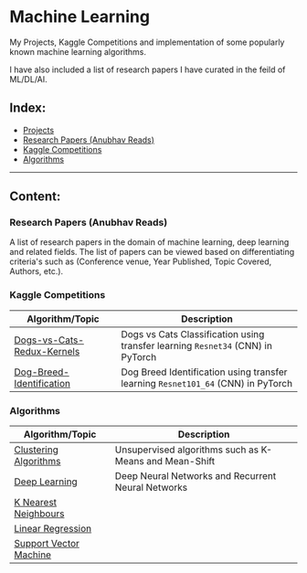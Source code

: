 # Machine Learning <!-- omit in toc -->

My Projects, Kaggle Competitions and implementation of some popularly known machine learning algorithms.

I have also included a list of research papers I have curated in the feild of ML/DL/AI.

## Index: <!-- omit in toc -->

- [Projects](#projects)
- [Research Papers (Anubhav Reads)](#research-papers-anubhav-reads)
- [Kaggle Competitions](#kaggle-competitions)
- [Algorithms](#algorithms)

------------------------------------------------------------------------------
## Content: <!-- omit in toc -->

### Research Papers (Anubhav Reads)

A list of research papers in the domain of machine learning, deep learning and related fields. The list of papers can be viewed based on differentiating criteria's such as (Conference venue, Year Published, Topic Covered, Authors, etc.).


### Kaggle Competitions

| Algorithm/Topic                                                               | Description                                                                      |
| ----------------------------------------------------------------------------- | -------------------------------------------------------------------------------- |
| [Dogs-vs-Cats-Redux-Kernels](Kaggle-Competitions/Dogs-vs-Cats-Redux-Kernels/) | Dogs vs Cats Classification using transfer learning `Resnet34` (CNN) in PyTorch  |
| [Dog-Breed-Identification](Kaggle-Competitions/Dog-Breed-Identification/)     | Dog Breed Identification using transfer learning `Resnet101_64` (CNN) in PyTorch |

### Algorithms

| Algorithm/Topic                                              | Description                                            |
| ------------------------------------------------------------ | ------------------------------------------------------ |
| [Clustering Algorithms](Algorithms/Clustering/)              | Unsupervised algorithms such as K-Means and Mean-Shift |
| [Deep Learning](Algorithms/Deep_Learning/)                   | Deep Neural Networks and Recurrent Neural Networks     |
| [K Nearest Neighbours](Algorithms/K_Nearest_Neighbours/)     |                                                        |
| [Linear Regression](Algorithms/Linear_Regression/)           |                                                        |
| [Support Vector Machine](Algorithms/Support_Vector_Machine/) |                                                        |
